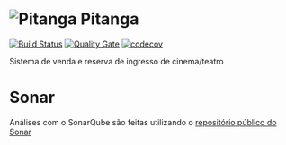 ![Pitanga](https://s4.postimg.org/rcys06dcd/pitangaicon.png) Pitanga
=================================================================================================

[![Build Status](https://travis-ci.org/SaladaDeFrutas/Pitanga.svg?branch=master)](https://travis-ci.org/SaladaDeFrutas/Pitanga)
[![Quality Gate](https://sonarqube.com/api/badges/gate?key=br.ufg.inf.pitanga%3APitanga)](https://sonarqube.com/dashboard/index/br.ufg.inf.pitanga%3APitanga)
[![codecov](https://codecov.io/gh/SaladaDeFrutas/Pitanga/branch/master/graph/badge.svg)](https://codecov.io/gh/SaladaDeFrutas/Pitanga)

Sistema de venda e reserva de ingresso de cinema/teatro

# Sonar

Análises com o SonarQube são feitas utilizando o [repositório público do Sonar](https://sonarqube.com/dashboard?id=br.ufg.inf.pitanga%3APitanga)
